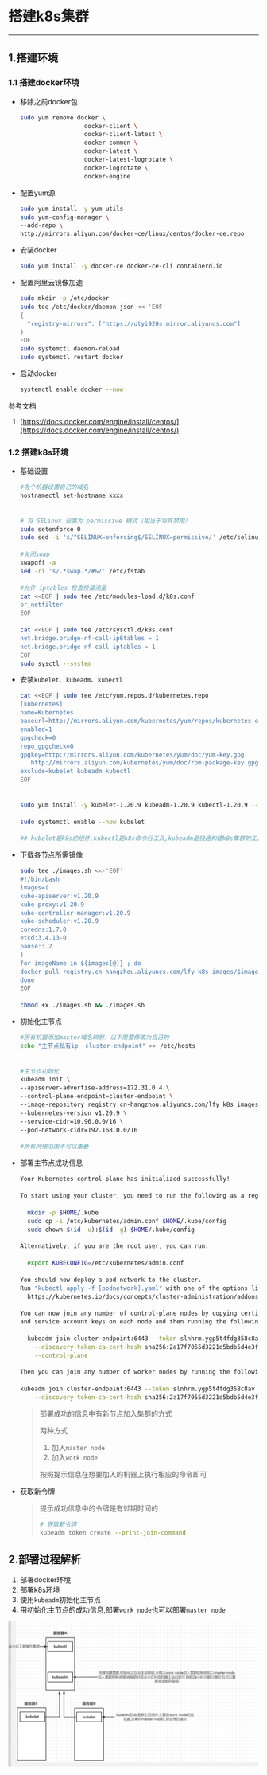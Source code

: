 # 搭建k8s集群

---

## 1.搭建环境

### 1.1 搭建docker环境

- 移除之前docker包

  ``` bash
  sudo yum remove docker \
                    docker-client \
                    docker-client-latest \
                    docker-common \
                    docker-latest \
                    docker-latest-logrotate \
                    docker-logrotate \
                    docker-engine
  ```

  

- 配置yum源

  ```bash
  sudo yum install -y yum-utils
  sudo yum-config-manager \
  --add-repo \
  http://mirrors.aliyun.com/docker-ce/linux/centos/docker-ce.repo
  ```

  

- 安装docker

  ```bash
  sudo yum install -y docker-ce docker-ce-cli containerd.io
  ```

  

- 配置阿里云镜像加速

  ```bash
  sudo mkdir -p /etc/docker
  sudo tee /etc/docker/daemon.json <<-'EOF'
  {
    "registry-mirrors": ["https://utyi920s.mirror.aliyuncs.com"]
  }
  EOF
  sudo systemctl daemon-reload
  sudo systemctl restart docker
  ```

  

- 启动docker

  ```bash
  systemctl enable docker --now
  ```

  

参考文档

1. [https://docs.docker.com/engine/install/centos/](https://docs.docker.com/engine/install/centos/)

### 1.2 搭建k8s环境

- 基础设置

  ```bash
  #各个机器设置自己的域名
  hostnamectl set-hostname xxxx
  
  
  # 将 SELinux 设置为 permissive 模式（相当于将其禁用）
  sudo setenforce 0
  sudo sed -i 's/^SELINUX=enforcing$/SELINUX=permissive/' /etc/selinux/config
  
  #关闭swap
  swapoff -a  
  sed -ri 's/.*swap.*/#&/' /etc/fstab
  
  #允许 iptables 检查桥接流量
  cat <<EOF | sudo tee /etc/modules-load.d/k8s.conf
  br_netfilter
  EOF
  
  cat <<EOF | sudo tee /etc/sysctl.d/k8s.conf
  net.bridge.bridge-nf-call-ip6tables = 1
  net.bridge.bridge-nf-call-iptables = 1
  EOF
  sudo sysctl --system
  
  ```

  

- 安装`kubelet`、`kubeadm`、`kubectl`

  ```bash
  cat <<EOF | sudo tee /etc/yum.repos.d/kubernetes.repo
  [kubernetes]
  name=Kubernetes
  baseurl=http://mirrors.aliyun.com/kubernetes/yum/repos/kubernetes-el7-x86_64
  enabled=1
  gpgcheck=0
  repo_gpgcheck=0
  gpgkey=http://mirrors.aliyun.com/kubernetes/yum/doc/yum-key.gpg
     http://mirrors.aliyun.com/kubernetes/yum/doc/rpm-package-key.gpg
  exclude=kubelet kubeadm kubectl
  EOF
  
  
  sudo yum install -y kubelet-1.20.9 kubeadm-1.20.9 kubectl-1.20.9 --disableexcludes=kubernetes
  
  sudo systemctl enable --now kubelet
  
  ## kubelet是k8s的组件,kubectl是k8s命令行工具,kubeadm是快速构建k8s集群的工具
  ```

  

- 下载各节点所需镜像

  ```bash
  sudo tee ./images.sh <<-'EOF'
  #!/bin/bash
  images=(
  kube-apiserver:v1.20.9
  kube-proxy:v1.20.9
  kube-controller-manager:v1.20.9
  kube-scheduler:v1.20.9
  coredns:1.7.0
  etcd:3.4.13-0
  pause:3.2
  )
  for imageName in ${images[@]} ; do
  docker pull registry.cn-hangzhou.aliyuncs.com/lfy_k8s_images/$imageName
  done
  EOF
     
  chmod +x ./images.sh && ./images.sh
  ```

  

- 初始化主节点

  ```bash
  #所有机器添加master域名映射，以下需要修改为自己的
  echo "主节点私有ip  cluster-endpoint" >> /etc/hosts
  
  
  #主节点初始化
  kubeadm init \
  --apiserver-advertise-address=172.31.0.4 \
  --control-plane-endpoint=cluster-endpoint \
  --image-repository registry.cn-hangzhou.aliyuncs.com/lfy_k8s_images \
  --kubernetes-version v1.20.9 \
  --service-cidr=10.96.0.0/16 \
  --pod-network-cidr=192.168.0.0/16
  
  #所有网络范围不可以重叠
  
  
  ```

  

- 部署主节点成功信息

  ```bash
  Your Kubernetes control-plane has initialized successfully!
  
  To start using your cluster, you need to run the following as a regular user:
  
    mkdir -p $HOME/.kube
    sudo cp -i /etc/kubernetes/admin.conf $HOME/.kube/config
    sudo chown $(id -u):$(id -g) $HOME/.kube/config
  
  Alternatively, if you are the root user, you can run:
  
    export KUBECONFIG=/etc/kubernetes/admin.conf
  
  You should now deploy a pod network to the cluster.
  Run "kubectl apply -f [podnetwork].yaml" with one of the options listed at:
    https://kubernetes.io/docs/concepts/cluster-administration/addons/
  
  You can now join any number of control-plane nodes by copying certificate authorities
  and service account keys on each node and then running the following as root:
  
    kubeadm join cluster-endpoint:6443 --token slnhrm.ygp5t4fdg358c8av \
      --discovery-token-ca-cert-hash sha256:2a17f7055d3221d5bdb5d4e3fbe9024487b5ad36836a7d655aa25042f20dce62 \
      --control-plane 
  
  Then you can join any number of worker nodes by running the following on each as root:
  
  kubeadm join cluster-endpoint:6443 --token slnhrm.ygp5t4fdg358c8av \
      --discovery-token-ca-cert-hash sha256:2a17f7055d3221d5bdb5d4e3fbe9024487b5ad36836a7d655aa25042f20dce62
  ```

  

  >部署成功的信息中有新节点加入集群的方式
  >
  >两种方式
  >
  >1. 加入`master node`
  >2. 加入`work node`
  >
  >按照提示信息在想要加入的机器上执行相应的命令即可

- 获取新令牌

  >提示成功信息中的令牌是有过期时间的
  >
  >```bash
  ># 获取新令牌
  >kubeadm token create --print-join-command
  >```
  >
  >



## 2.部署过程解析

1. 部署docker环境
2. 部署k8s环境
3. 使用`kubeadm`初始化主节点
4. 用初始化主节点的成功信息,部署`work node`也可以部署`master node`

![](./img/k8s构建简单集群.png)
